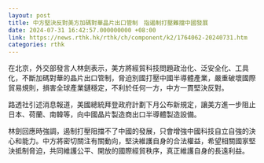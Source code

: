 ```yaml
---
layout: post
title: 中方堅決反對美方加碼對華晶片出口管制　指遏制打壓難擋中國發展
date: 2024-07-31 16:42:57.000000000 +08:00
link: https://news.rthk.hk/rthk/ch/component/k2/1764062-20240731.htm
categories: rthk
---
```


在北京，外交部發言人林劍表示，美方將經貿科技問題政治化、泛安全化、工具化，不斷加碼對華的晶片出口管制，脅迫別國打壓中國半導體產業，嚴重破壞國際貿易規則，損害全球產業鏈穩定，不利於任何一方，中方一貫堅決反對。

路透社引述消息報道，美國總統拜登政府計劃下月公布新規定，讓美方進一步阻止日本、荷蘭、南韓等，向中國晶片製造商出口半導體製造設備。

林劍回應時強調，遏制打壓阻擋不了中國的發展，只會增強中國科技自立自強的決心和能力。中方將密切關注有關動向，堅決維護自身的合法權益，希望相關國家堅決抵制脅迫，共同維護公平、開放的國際經貿秩序，真正維護自身的長遠利益。
